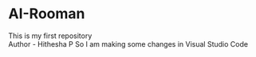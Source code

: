# AI-Rooman
This is my first repository
<br>
Author - Hithesha P
So I am making some changes in Visual Studio Code
